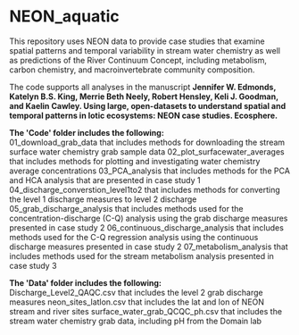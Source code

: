 # NEON_aquatic
This repository uses NEON data to provide case studies that examine spatial patterns and temporal variability in stream water chemistry as well as predictions of the River Continuum Concept, including metabolism, carbon chemistry, and macroinvertebrate community composition.   


The code supports all analyses in the manuscript **Jennifer W. Edmonds, Katelyn B.S. King, Merrie Beth Neely, Robert Hensley, Keli J. Goodman, and Kaelin Cawley. Using large, open-datasets to understand spatial and temporal patterns in lotic ecosystems: NEON case studies. Ecosphere.**   


**The 'Code' folder includes the following:**  
01_download_grab_data that includes methods for downloading the stream surface water chemistry grab sample data
02_plot_surfacewater_averages that includes methods for plotting and investigating water chemistry average concentrations 
03_PCA_analysis that includes methods for the PCA and HCA analysis that are presented in case study 1
04_discharge_converstion_level1to2 that includes methods for converting the level 1 discharge measures to level 2 discharge 
05_grab_discharge_analysis that includes methods used for the concentration-discharge (C-Q) analysis using the grab discharge measures presented in case study 2 
06_continuous_discharge_analysis that includes methods used for the C-Q regression analysis using the continuous discharge measures presented in case study 2
07_metabolism_analysis that includes methods used for the stream metabolism analysis presented in case study 3 

**The 'Data' folder includes the following:**  
Discharge_Level2_QAQC.csv that includes the level 2 grab discharge measures 
neon_sites_latlon.csv that includes the lat and lon of NEON stream and river sites 
surface_water_grab_QCQC_ph.csv that includes the stream water chemistry grab data, including pH from the Domain lab 
